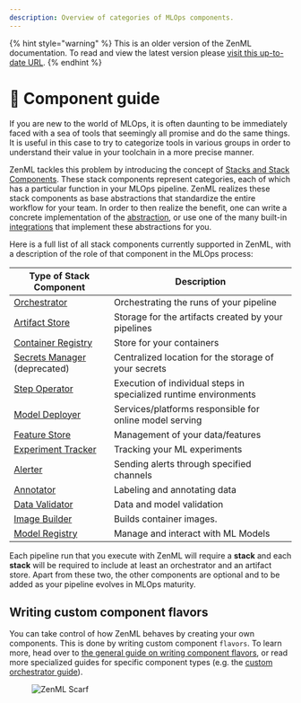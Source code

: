 ```yaml
---
description: Overview of categories of MLOps components.
---
```


{% hint style="warning" %}
This is an older version of the ZenML documentation. To read and view the latest version please [visit this up-to-date URL](https://docs.zenml.io).
{% endhint %}


# 📜 Component guide

If you are new to the world of MLOps, it is often daunting to be immediately faced with a sea of tools that seemingly all promise and do the same things. It is useful in this case to try to categorize tools in various groups in order to understand their value in your toolchain in a more precise manner.

ZenML tackles this problem by introducing the concept of [Stacks and Stack Components](../../user-guide/starter-guide/understand-stacks.md). These stack components represent categories, each of which has a particular function in your MLOps pipeline. ZenML realizes these stack components as base abstractions that standardize the entire workflow for your team. In order to then realize the benefit, one can write a concrete implementation of the [abstraction](../custom-stack-solutions/implement-a-custom-stack-component.md), or use one of the many built-in [integrations](integration-overview.md) that implement these abstractions for you.

Here is a full list of all stack components currently supported in ZenML, with a description of the role of that component in the MLOps process:

| **Type of Stack Component**                       | **Description**                                                   |
| ------------------------------------------------- | ----------------------------------------------------------------- |
| [Orchestrator](orchestrators/)                    | Orchestrating the runs of your pipeline                           |
| [Artifact Store](artifact-stores/)                | Storage for the artifacts created by your pipelines               |
| [Container Registry](container-registries/)       | Store for your containers                                         |
| [Secrets Manager](secrets-managers/) (deprecated) | Centralized location for the storage of your secrets              |
| [Step Operator](step-operators/)                  | Execution of individual steps in specialized runtime environments |
| [Model Deployer](model-deployers/)                | Services/platforms responsible for online model serving           |
| [Feature Store](feature-stores/)                  | Management of your data/features                                  |
| [Experiment Tracker](experiment-trackers/)        | Tracking your ML experiments                                      |
| [Alerter](alerters/)                              | Sending alerts through specified channels                         |
| [Annotator](annotators/)                          | Labeling and annotating data                                      |
| [Data Validator](data-validators/)                | Data and model validation                                         |
| [Image Builder](image-builders/)                  | Builds container images.                                          |
| [Model Registry](model-registries/)               | Manage and interact with ML Models                                |

Each pipeline run that you execute with ZenML will require a **stack** and each **stack** will be required to include at least an orchestrator and an artifact store. Apart from these two, the other components are optional and to be added as your pipeline evolves in MLOps maturity.

## Writing custom component flavors

You can take control of how ZenML behaves by creating your own components. This is done by writing custom component `flavors`. To learn more, head over to [the general guide on writing component flavors](../custom-stack-solutions/implement-a-custom-stack-component.md), or read more specialized guides for specific component types (e.g. the [custom orchestrator guide](orchestrators/custom.md)).

<figure><img src="https://static.scarf.sh/a.png?x-pxid=f0b4f458-0a54-4fcd-aa95-d5ee424815bc" alt="ZenML Scarf"><figcaption></figcaption></figure>

